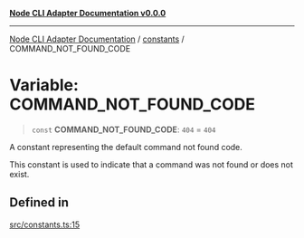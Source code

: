[**Node CLI Adapter Documentation v0.0.0**](../../README.md)

***

[Node CLI Adapter Documentation](../../modules.md) / [constants](../README.md) / COMMAND\_NOT\_FOUND\_CODE

# Variable: COMMAND\_NOT\_FOUND\_CODE

> `const` **COMMAND\_NOT\_FOUND\_CODE**: `404` = `404`

A constant representing the default command not found code.

This constant is used to indicate that a command was not found or does not exist.

## Defined in

[src/constants.ts:15](https://github.com/stonemjs/node-cli-adapter/blob/30743f7aaaae46db17826e810be4549d56406b6f/src/constants.ts#L15)
